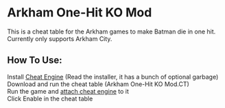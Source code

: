 # Arkham One-Hit KO Mod

This is a cheat table for the Arkham games to make Batman die in one hit.  
Currently only supports Arkham City.

## How To Use:
Install [Cheat Engine](https://www.cheatengine.org/) (Read the installer, it has a bunch of optional garbage)  
Download and run the cheat table (Arkham One-Hit KO Mod.CT)  
Run the game and [attach cheat engine](https://wiki.cheatengine.org/index.php?title=Tutorials:AttachToProcess) to it  
Click Enable in the cheat table
